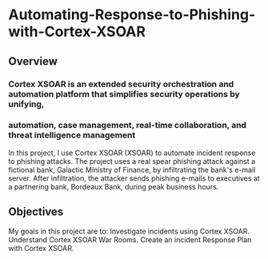 # Automating-Response-to-Phishing-with-Cortex-XSOAR

## Overview

### Cortex XSOAR is an extended security orchestration and automation platform that simplifies security operations by unifying,
### automation, case management, real-time collaboration, and threat intelligence management
In this project, I use Cortex XSOAR (XSOAR) to automate incident response to phishing attacks.
The project uses a real spear phishing attack against a fictional bank, Galactic Ministry of Finance, by infiltrating the bank's e-mail server. 
After infiltration, the attacker sends phishing e-mails to executives at a partnering bank, Bordeaux Bank, during peak business hours.

## Objectives
My goals in this project are to:
Investigate incidents using Cortex XSOAR.
Understand Cortex XSOAR War Rooms.
Create an incident Response Plan with Cortex XSOAR.
